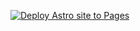 [![Deploy Astro site to Pages](https://github.com/TwitchingAstronaut/TwitchingAstronaut.github.io/actions/workflows/astro.yml/badge.svg)](https://github.com/TwitchingAstronaut/TwitchingAstronaut.github.io/actions/workflows/astro.yml)